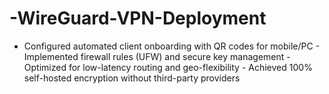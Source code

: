 # -WireGuard-VPN-Deployment
- Configured automated client onboarding with QR codes for mobile/PC  - Implemented firewall rules (UFW) and secure key management  - Optimized for low-latency routing and geo-flexibility  - Achieved 100% self-hosted encryption without third-party providers
